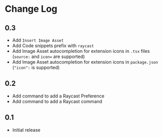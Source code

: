 # Change Log

## 0.3

- Add `Insert Image Asset`
- Add Code snippets prefix with `raycast`
- Add Image Asset autocompletion for extension icons in `.tsx` files (`source:` and `icon=` are supported)
- Add Image Asset autocompletion for extension icons in `package.json` (`"icon":` is supported)

## 0.2

- Add command to add a Raycast Preference
- Add command to add a Raycast command

## 0.1

- Initial release

